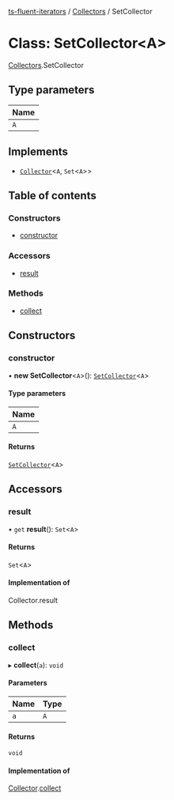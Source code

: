 [ts-fluent-iterators](../README.md) / [Collectors](../modules/Collectors.md) / SetCollector

# Class: SetCollector\<A\>

[Collectors](../modules/Collectors.md).SetCollector

## Type parameters

| Name |
| :------ |
| `A` |

## Implements

- [`Collector`](../interfaces/Collectors.Collector.md)\<`A`, `Set`\<`A`\>\>

## Table of contents

### Constructors

- [constructor](Collectors.SetCollector.md#constructor)

### Accessors

- [result](Collectors.SetCollector.md#result)

### Methods

- [collect](Collectors.SetCollector.md#collect)

## Constructors

### constructor

• **new SetCollector**\<`A`\>(): [`SetCollector`](Collectors.SetCollector.md)\<`A`\>

#### Type parameters

| Name |
| :------ |
| `A` |

#### Returns

[`SetCollector`](Collectors.SetCollector.md)\<`A`\>

## Accessors

### result

• `get` **result**(): `Set`\<`A`\>

#### Returns

`Set`\<`A`\>

#### Implementation of

Collector.result

## Methods

### collect

▸ **collect**(`a`): `void`

#### Parameters

| Name | Type |
| :------ | :------ |
| `a` | `A` |

#### Returns

`void`

#### Implementation of

[Collector](../interfaces/Collectors.Collector.md).[collect](../interfaces/Collectors.Collector.md#collect)
